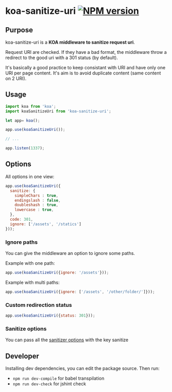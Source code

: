 koa-sanitize-uri [![NPM version][npm-image]][npm-url]
============================

## Purpose

koa-sanitize-uri is a **KOA middleware to sanitize request uri**.

Request URI are checked. If they have a bad format, the middleware throw a redirect to the good uri with a 301 status (by default).

It's basically a good practice to keep consistant with URI and have only one URI per page content. It's aim is to avoid duplicate content (same content on 2 URI).

## Usage

```js
import koa from 'koa';
import koaSanitizeUri from 'koa-sanitize-uri';

let app= koa();

app.use(koaSanitizeUri());

// ...

app.listen(1337);

```

## Options

All options in one view:

```js
app.use(koaSanitizeUri({
  sanitize: {
    simpleChars : true,
    endingslash : false,
    doubleshash : true,
    lowercase : true,
  },
  code: 301,
  ignore: ['/assets', '/statics']
}));
```

### Ignore paths

You can give the middleware an option to ignore some paths.

Example with one path:

```js
app.use(koaSanitizeUri({ignore: '/assets'}));

```

Example with multi paths:

```js
app.use(koaSanitizeUri({ignore: ['/assets', '/other/folder/']}));
```

### Custom redirection status

```js
app.use(koaSanitizeUri({status: 301}));
```

### Sanitize options

You can pass all the [sanitizer options](https://github.com/tilap/piggy-sanitize-uri#options) with the key sanitize


## Developer

Installing dev dependencies, you can edit the package source. Then run:
- ```npm run dev-compile``` for babel transpilation
- ```npm run dev-check``` for jshint check


[npm-image]: https://img.shields.io/npm/v/koa-sanitize-uri.svg?style=flat
[npm-url]: https://npmjs.org/package/koa-sanitize-uri
